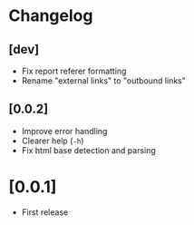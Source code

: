 # Changelog

## [dev]

- Fix report referer formatting
- Rename "external links" to "outbound links"

## [0.0.2]

- Improve error handling
- Clearer help (`-h`)
- Fix html base detection and parsing

# [0.0.1]
- First release